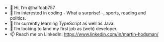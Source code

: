 - 👋 Hi, I’m @halfcab757
- 👀 I’m interested in coding - What a surprise! -, sports, reading and politics.
- 🌱 I’m currently learning TypeScript as well as Java.
- 💞️ I’m looking to land my first job as (web) developer.
- 📫 Reach me on LinkedIn: https://www.linkedin.com/in/martin-hodsman/

<!---
halfcab757/halfcab757 is a ✨ special ✨ repository because its `README.md` (this file) appears on your GitHub profile.
You can click the Preview link to take a look at your changes.
--->
